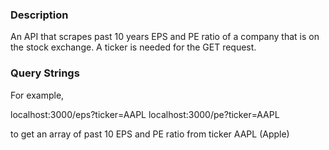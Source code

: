 ### Description
An API that scrapes past 10 years EPS and PE ratio of a company that is on the stock exchange. A ticker is needed for the GET request.

### Query Strings
For example, 

localhost:3000/eps?ticker=AAPL
localhost:3000/pe?ticker=AAPL

to get an array of past 10 EPS and PE ratio from ticker AAPL (Apple)
